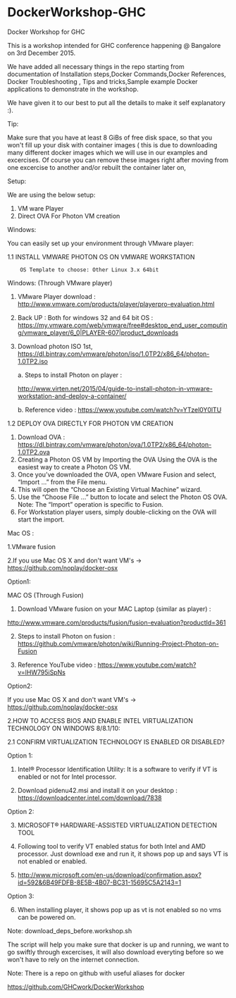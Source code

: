 # DockerWorkshop-GHC
Docker Workshop for GHC

This is a workshop intended for GHC conference happening @ Bangalore on 3rd December 2015.

We have added all necessary things in the repo starting from documentation of Installation steps,Docker Commands,Docker References, Docker Troubleshooting , Tips and tricks,Sample example Docker applications to demonstrate in  the workshop.

We have given it to our best to put all the details to make it self explanatory :).

Tip:

Make sure that you have at least 8 GiBs of free disk space, so that you won't fill up your disk with container images ( this is due to downloading many different docker images which we will use in our examples and excercises. Of course you can remove these images right after moving from one excercise to another and/or rebuilt the container later on,

Setup:

We are using the below setup:

1. VM ware Player
2. Direct OVA For Photon VM creation

Windows:

You can easily set up your environment through VMware player:

1.1	INSTALL VMWARE PHOTON OS ON VMWARE WORKSTATION

		OS Template to choose: Other Linux 3.x 64bit
	
Windows: (Through VMware player)

1.	VMware Player download : http://www.vmware.com/products/player/playerpro-evaluation.html 


2.	Back UP : Both for windows 32 and 64 bit OS :
	https://my.vmware.com/web/vmware/free#desktop_end_user_computing/vmware_player/6_0|PLAYER-607|product_downloads 

3.	Download photon ISO 1st, https://dl.bintray.com/vmware/photon/iso/1.0TP2/x86_64/photon-1.0TP2.iso 

      a.	Steps to install Photon on player :       
      
      http://www.virten.net/2015/04/guide-to-install-photon-in-vmware-workstation-and-deploy-a-container/ 
      
      b.	Reference video : https://www.youtube.com/watch?v=YTzel0Y0lTU 

1.2	DEPLOY OVA DIRECTLY FOR PHOTON VM CREATION

1.	Download OVA :  https://dl.bintray.com/vmware/photon/ova/1.0TP2/x86_64/photon-1.0TP2.ova 
2.	Creating a Photon OS VM by Importing the OVA Using the OVA is the easiest way to create a Photon OS VM. 
3.	Once you’ve downloaded the OVA, open VMware Fusion and select, “Import …” from the File menu. 
4.	This will open the “Choose an Existing Virtual Machine” wizard. 
5.	Use the “Choose File …” button to locate and select the Photon OS OVA. Note: The “Import” operation is specific to Fusion. 
6.	For Workstation player users, simply double-clicking on the OVA will start the import.


Mac OS :

1.VMware fusion

2.If you use Mac OS X and don't want VM's -> https://github.com/noplay/docker-osx

Option1:

MAC OS (Through Fusion)
1.	Download VMware fusion on your MAC Laptop (similar as player) :

http://www.vmware.com/products/fusion/fusion-evaluation?productId=361 

2.	Steps to install Photon on fusion : https://github.com/vmware/photon/wiki/Running-Project-Photon-on-Fusion 

3.	Reference YouTube video : https://www.youtube.com/watch?v=lHW795iSpNs 

Option2:

If you use Mac OS X and don't want VM's -> https://github.com/noplay/docker-osx


2.HOW TO ACCESS BIOS AND ENABLE INTEL VIRTUALIZATION TECHNOLOGY ON WINDOWS 8/8.1/10:

2.1	CONFIRM VIRTUALIZATION TECHNOLOGY IS ENABLED OR DISABLED?

Option 1:

1.	Intel® Processor Identification Utility: It is a software to verify if VT is enabled or not for Intel processor. 

2.	Download pidenu42.msi and install it on your desktop : https://downloadcenter.intel.com/download/7838 

Option 2:

3.	MICROSOFT® HARDWARE-ASSISTED VIRTUALIZATION DETECTION TOOL 

4.	Following tool to verify VT enabled status for both Intel and AMD processor. Just download exe and run it, it shows pop up and says VT is not enabled or enabled. 

5.	http://www.microsoft.com/en-us/download/confirmation.aspx?id=592&6B49FDFB-8E5B-4B07-BC31-15695C5A2143=1


Option 3:

6.	When installing player, it shows pop up as vt is not enabled so no vms can be powered on.



Note: download_deps_before.workshop.sh

The script will help you make sure that docker is up and running, we want to go swiftly through excercises, it will also download everyting before so we won't have to rely on the internet connection.

Note: There is a repo on github with useful aliases for docker

https://github.com/GHCwork/DockerWorkshop


